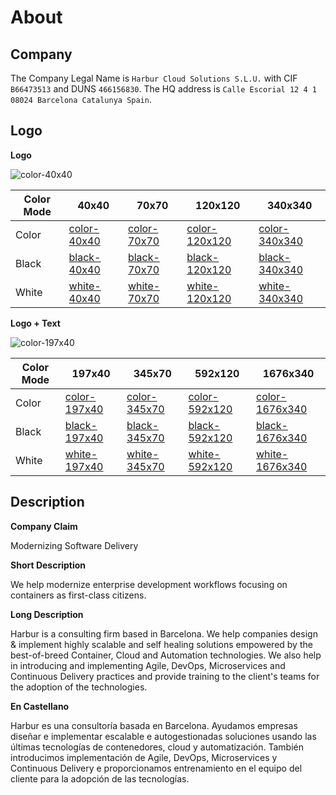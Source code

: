 # About

## Company

The Company Legal Name is `Harbur Cloud Solutions S.L.U.` with CIF `B66473513` and DUNS `466156830`. The HQ address is `Calle Escorial 12 4 1 08024 Barcelona Catalunya Spain`.

## Logo

**Logo**

![color-40x40]

| Color Mode | 40x40         | 70x70         | 120x120         | 340x340         |
| ---------- | ------------- | ------------- | --------------- | --------------- |
| Color      | [color-40x40] | [color-70x70] | [color-120x120] | [color-340x340] |
| Black      | [black-40x40] | [black-70x70] | [black-120x120] | [black-340x340] |
| White      | [white-40x40] | [white-70x70] | [white-120x120] | [white-340x340] |

[color-40x40]: https://harbur.io/logo/Color/Logo/Harbur-40x40.png
[color-70x70]: https://harbur.io/logo/Color/Logo/Harbur-70x70.png
[color-120x120]: https://harbur.io/logo/Color/Logo/Harbur-120x120.png
[color-340x340]: https://harbur.io/logo/Color/Logo/Harbur-340x340.png
[black-40x40]: https://harbur.io/logo/Black/Logo/Harbur-40x40.png
[black-70x70]: https://harbur.io/logo/Black/Logo/Harbur-70x70.png
[black-120x120]: https://harbur.io/logo/Black/Logo/Harbur-120x120.png
[black-340x340]: https://harbur.io/logo/Black/Logo/Harbur-340x340.png
[white-40x40]: https://harbur.io/logo/White/Logo/Harbur-40x40.png
[white-70x70]: https://harbur.io/logo/White/Logo/Harbur-70x70.png
[white-120x120]: https://harbur.io/logo/White/Logo/Harbur-120x120.png
[white-340x340]: https://harbur.io/logo/White/Logo/Harbur-340x340.png

**Logo + Text**

![color-197x40]

| Color Mode | 197x40         | 345x70         | 592x120         | 1676x340         |
| ---------- | -------------- | -------------- | --------------- | ---------------- |
| Color      | [color-197x40] | [color-345x70] | [color-592x120] | [color-1676x340] |
| Black      | [black-197x40] | [black-345x70] | [black-592x120] | [black-1676x340] |
| White      | [white-197x40] | [white-345x70] | [white-592x120] | [white-1676x340] |

[color-197x40]: https://harbur.io/logo/Color/LogoText/Harbur-197x40.png
[color-345x70]: https://harbur.io/logo/Color/LogoText/Harbur-345x70.png
[color-592x120]: https://harbur.io/logo/Color/LogoText/Harbur-592x120.png
[color-1676x340]: https://harbur.io/logo/Color/LogoText/Harbur-1676x340.png

[black-197x40]: https://harbur.io/logo/Black/LogoText/Harbur-197x40.png
[black-345x70]: https://harbur.io/logo/Black/LogoText/Harbur-345x70.png
[black-592x120]: https://harbur.io/logo/Black/LogoText/Harbur-592x120.png
[black-1676x340]: https://harbur.io/logo/Black/LogoText/Harbur-1676x340.png

[white-197x40]: https://harbur.io/logo/White/LogoText/Harbur-197x40.png
[white-345x70]: https://harbur.io/logo/White/LogoText/Harbur-345x70.png
[white-592x120]: https://harbur.io/logo/White/LogoText/Harbur-592x120.png
[white-1676x340]: https://harbur.io/logo/White/LogoText/Harbur-1676x340.png

## Description

**Company Claim**

Modernizing Software Delivery

**Short Description**

We help modernize enterprise development workflows focusing on containers as first-class citizens.

**Long Description**

Harbur is a consulting firm based in Barcelona. We help companies design & implement highly scalable and self healing solutions empowered by the best-of-breed Container, Cloud and Automation technologies. We also help in introducing and implementing Agile, DevOps, Microservices and Continuous Delivery practices and provide training to the client's teams for the adoption of the technologies.

**En Castellano**

Harbur es una consultoría basada en Barcelona. Ayudamos empresas diseñar e implementar escalable e autogestionadas soluciones usando las últimas tecnologías de contenedores, cloud y automatización. También introducimos implementación de Agile, DevOps, Microservices y Continuous Delivery e proporcionamos entrenamiento en el equipo del cliente para la adopción de las tecnologías.
